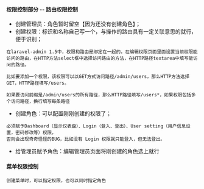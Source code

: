 #### 权限控制部分 -- 路由权限控制
- 创建管理员：角色暂时留空【因为还没有创建角色】；
- 创建权限：标识和名称自己写一个，与操作的路由具有一定关联意思的就行，便于识别；
```
在laravel-admin 1.5中，权限和路由是绑定在一起的，在编辑权限页面里面设置当前权限能访问的路由，在HTTP方法select框中选择访问路由的方法，在HTTP路径textarea中填写能访问的路径。

比如要添加一个权限，该权限可以以GET方式访问路径/admin/users，那么HTTP方法选择GET，HTTP路径填写/users。

如果要访问前缀是/admin/users的所有路径，那么HTTP路径填写/users*，如果权限包括多个访问路径，换行填写每条路径
```
- 创建角色：可以配置刚刚创建的权限了；
```
必须赋予Dashboard（显示仪表盘）、Login（登入、登出）、User setting（用户信息设置，密码修改等）权限。
否则会出现奇奇怪怪的BUG，比如没有 Login 权限就只能登入，但无法登出。
```
- 给管理员赋予角色：编辑管理员页面将刚创建的角色选上就行

#### 菜单权限控制
```
创建菜单时，可以指定权限，也可以同时指定角色
```